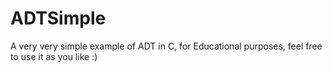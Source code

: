 # ADTSimple
A very very simple example of ADT in C, for Educational purposes, feel free to use it as you like :)
